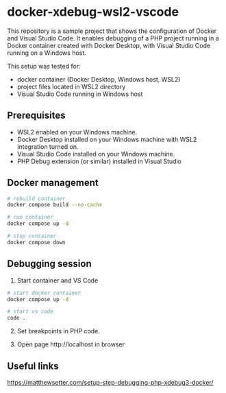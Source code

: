 # docker-xdebug-wsl2-vscode

This repository is a sample project that shows the configuration of Docker and Visual Studio Code. 
It enables debugging of a PHP project running in a Docker container created with Docker Desktop, 
with Visual Studio Code running on a Windows host.

This setup was tested for:

- docker container (Docker Desktop, Windows host, WSL2)
- project files located in WSL2 directory
- Visual Studio Code running in Windows host

## Prerequisites

- WSL2 enabled on your Windows machine.
- Docker Desktop installed on your Windows machine with WSL2 integration turned on.
- Visual Studio Code installed on your Windows machine.
- PHP Debug extension (or similar) installed in Visual Studio

## Docker management

```sh
# rebuild container
docker compose build --no-cache

# run container
docker compose up -d

# stop container
docker compose down
```

## Debugging session

1. Start container and VS Code

```sh
# start docker container
docker compose up -d

# start vs code
code .
```

2. Set breakpoints in PHP code.

3. Open page http://localhost in browser

## Useful links

https://matthewsetter.com/setup-step-debugging-php-xdebug3-docker/


